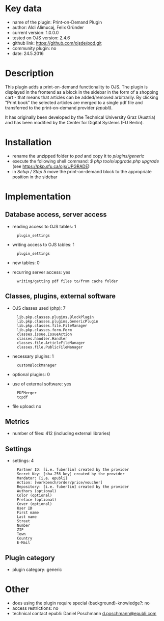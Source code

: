Key data
============

- name of the plugin: Print-on-Demand Plugin
- author: Aldi Alimucaj, Felix Gründer
- current version: 1.0.0.0
- tested on OJS version: 2.4.6
- github link: https://github.com/ojsde/pod.git
- community plugin: no
- date: 24.5.2016

Description
============

This plugin adds a print-on-demand functionality to OJS.
The plugin is displayed in the frontend as a block in the sidebar in the form of a shopping cart - that means that articles can be added/removed arbitrarily.
By clicking "Print book" the selected articles are merged to a single pdf file and transferred to the print-on-demand provider *(epubli)*.

It has originally been developed by the Technical University Graz (Austria) and has been modified by the Center for Digital Systems (FU Berlin).

Installation
============

- rename the unzipped folder to *pod* and copy it to *plugins/generic*
- execute the following shell command: 
  *$ php tools/upgrade.php upgrade* (see https://pkp.sfu.ca/ojs/UPGRADE)
- in *Setup / Step 5* move the print-on-demand block to the appropriate position in the sidebar

 
Implementation
================

Database access, server access
-----------------------------
- reading access to OJS tables: 1

		plugin_settings

- writing access to OJS tables: 1

		plugin_settings

- new tables: 0
- recurring server access: yes

		writing/getting pdf files to/from cache folder
 
Classes, plugins, external software
-----------------------
- OJS classes used (php): 7
	
		lib.pkp.classes.plugins.BlockPlugin
		lib.pkp.classes.plugins.GenericPlugin
		lib.pkp.classes.file.FileManager
		lib.pkp.classes.form.Form
		classes.issue.IssueAction
		classes.handler.Handler
		classes.file.ArticleFileManager
		classes.file.PublicFileManager

- necessary plugins: 1

		customBlockManager
		
- optional plugins: 0
- use of external software: yes

		PDFMerger
		tcpdf
	
- file upload: no
 
Metrics
--------
- number of files: 412 (including external libraries)

Settings
--------
- settings: 4

		Partner ID: [i.e. fuberlin] created by the provider
		Secret Key: [sha-256 key] created by the provider
		Mandator: [i.e. epubli]
		Action: [workbench/order/price/voucher]
		Repository: [i.e. fuberlin] created by the provider
		Authors (optional)
		Color (optional)
		Preface (optional)
		Cover (optional)
		User ID 
		First name
		Last name
		Street
		Number
		ZIP 
		Town
		Country
		E-Mail 

Plugin category
----------
- plugin category: generic

Other
=============
- does using the plugin require special (background)-knowledge?: no
- access restrictions: no
- technical contact epubli: Daniel Poschmann <d.poschmann@epubli.com>


